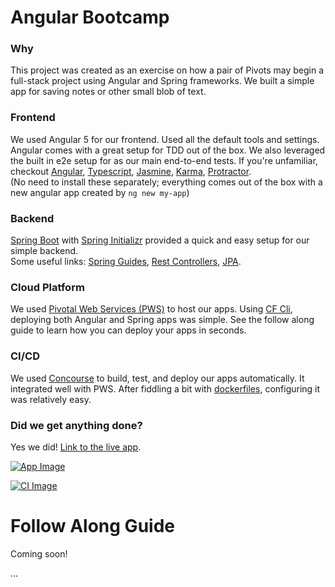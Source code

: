 # Angular Bootcamp

### Why

This project was created as an exercise on how a pair of Pivots may begin a full-stack project using Angular and Spring
frameworks. We built a simple app for saving notes or other small blob of text.

### Frontend 
We used Angular 5 for our frontend. Used all the default tools and settings. Angular comes with a great setup for TDD
out of the box. We also leveraged the built in e2e setup for as our main end-to-end tests. If you're unfamiliar, checkout
[Angular](https://angular.io/guide/quickstart),
[Typescript](https://www.typescriptlang.org/docs/handbook/typescript-in-5-minutes.html),
[Jasmine](https://jasmine.github.io/tutorials/your_first_suite),
[Karma](https://angular.io/guide/testing),
[Protractor](http://www.protractortest.org/#/).  
(No need to install these separately; everything comes out of the box with a new angular app created by `ng new my-app`)  
  
### Backend 
[Spring Boot](https://projects.spring.io/spring-boot/) with [Spring Initializr](https://start.spring.io/) provided a
quick and easy setup for our simple backend.  
Some useful links:
[Spring Guides](https://spring.io/guides),
[Rest Controllers](https://spring.io/guides/gs/rest-service/),
[JPA](https://spring.io/guides/gs/accessing-data-jpa/).
  
### Cloud Platform 
We used [Pivotal Web Services (PWS)](https://run.pivotal.io/) to host our apps. Using
[CF Cli](https://docs.run.pivotal.io/cf-cli/),
deploying both Angular and Spring apps was simple. See the follow along guide to learn how you can deploy your apps
in seconds.
  
### CI/CD 
We used [Concourse](https://concourse-ci.org/) to build, test, and deploy our apps automatically.
It integrated well with PWS. After fiddling a bit with [dockerfiles](https://hub.docker.com/r/djoo/angular-bootcamp/), configuring it was relatively easy.
  
  
### Did we get anything done?

Yes we did! [Link to the live app](http://angular-bootcamp-ui.cfapps.io/).

[![App Image](https://github.com/xtreme-david-joo/angular-bootcamp/blob/master/images/app_screenshot.png)](http://angular-bootcamp-ui.cfapps.io/)

[![CI Image](https://github.com/xtreme-david-joo/angular-bootcamp/blob/master/images/ci_deploy_fail.png)](https://github.com/xtreme-david-joo/angular-bootcamp/blob/master/ci/pipeline.yml)

# Follow Along Guide
  
Coming soon!  
  
  
...  